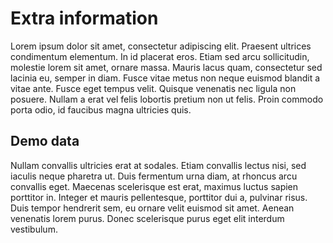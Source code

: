 # Extra information

Lorem ipsum dolor sit amet, consectetur adipiscing elit. Praesent ultrices condimentum elementum. In id placerat eros. Etiam sed arcu sollicitudin, molestie lorem sit amet, ornare massa. Mauris lacus quam, consectetur sed lacinia eu, semper in diam. Fusce vitae metus non neque euismod blandit a vitae ante. Fusce eget tempus velit. Quisque venenatis nec ligula non posuere. Nullam a erat vel felis lobortis pretium non ut felis. Proin commodo porta odio, id faucibus magna ultricies quis.

## Demo data

Nullam convallis ultricies erat at sodales. Etiam convallis lectus nisi, sed iaculis neque pharetra ut. Duis fermentum urna diam, at rhoncus arcu convallis eget. Maecenas scelerisque est erat, maximus luctus sapien porttitor in. Integer et mauris pellentesque, porttitor dui a, pulvinar risus. Duis tempor hendrerit sem, eu ornare velit euismod sit amet. Aenean venenatis lorem purus. Donec scelerisque purus eget elit interdum vestibulum.